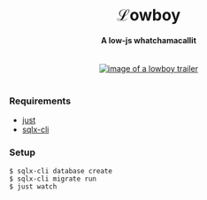 <h1 align="center">ℒowboy</h1>

<div align="center">
 <strong>A low-js whatchamacallit</strong>
</div>

<br />
<br />

<div align="center">
  <a href="https://github.com/marcaddeo/lowboy">
    <img src="https://i.imgur.com/PjF5ZVf.png" alt="image of a lowboy trailer" />
  </a>
</div>

<br />

### Requirements

- [just](https://just.systems)
- [sqlx-cli](https://crates.io/crates/sqlx-cli)

### Setup

```console
$ sqlx-cli database create
$ sqlx-cli migrate run
$ just watch
```
